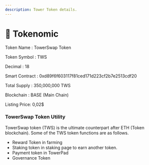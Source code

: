 ```yaml
---
description: Tower Token details.
---
```


# 📝 Tokenomic

Token Name : TowerSwap Token

Token Symbol : TWS

Decimal : 18

Smart Contract : 0xd89f6f603117f81ced171d223cf2b7e2513cdf20

Total Supply : 350,000,000 TWS

Blockchain : BASE (Main Chain)

Listing Price: 0,02$



### TowerSwap Token Utility

TowerSwap token (TWS) is the ultimate counterpart after ETH (Token blockchain). Some of the TWS token functions are as follows.

* Reward Token in farming
* Staking token in staking page to earn another token.
* Payment token in TowerPad
* Governance Token[\
  ](https://launch.towerswap.finance)

